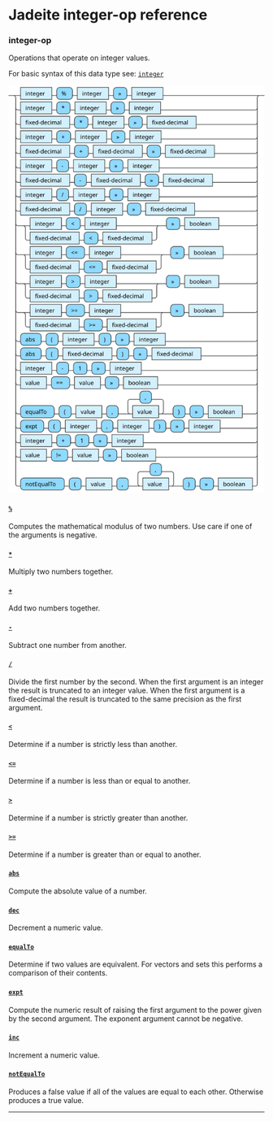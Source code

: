 <!---
  This markdown file was generated. Do not edit.
  -->

# Jadeite integer-op reference

### <a name="integer-op"></a>integer-op

Operations that operate on integer values.

For basic syntax of this data type see: [`integer`](jadeite-basic-syntax-reference.md#integer)

!["integer-op"](./halite-bnf-diagrams/integer-op-j.svg)

#### [`%`](jadeite-full-reference.md#%)

Computes the mathematical modulus of two numbers. Use care if one of the arguments is negative.

#### [`*`](jadeite-full-reference.md#_S)

Multiply two numbers together.

#### [`+`](jadeite-full-reference.md#_A)

Add two numbers together.

#### [`-`](jadeite-full-reference.md#-)

Subtract one number from another.

#### [`/`](jadeite-full-reference.md#/)

Divide the first number by the second. When the first argument is an integer the result is truncated to an integer value. When the first argument is a fixed-decimal the result is truncated to the same precision as the first argument.

#### [`<`](jadeite-full-reference.md#_L)

Determine if a number is strictly less than another.

#### [`<=`](jadeite-full-reference.md#_L_E)

Determine if a number is less than or equal to another.

#### [`>`](jadeite-full-reference.md#_G)

Determine if a number is strictly greater than another.

#### [`>=`](jadeite-full-reference.md#_G_E)

Determine if a number is greater than or equal to another.

#### [`abs`](jadeite-full-reference.md#abs)

Compute the absolute value of a number.

#### [`dec`](jadeite-full-reference.md#dec)

Decrement a numeric value.

#### [`equalTo`](jadeite-full-reference.md#equalTo)

Determine if two values are equivalent. For vectors and sets this performs a comparison of their contents.

#### [`expt`](jadeite-full-reference.md#expt)

Compute the numeric result of raising the first argument to the power given by the second argument. The exponent argument cannot be negative.

#### [`inc`](jadeite-full-reference.md#inc)

Increment a numeric value.

#### [`notEqualTo`](jadeite-full-reference.md#notEqualTo)

Produces a false value if all of the values are equal to each other. Otherwise produces a true value.

---

